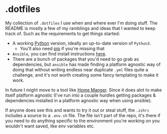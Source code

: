 # .dotfiles

My collection of `.dotfiles` I use when and where ever I'm doing stuff. The README is mostly a few of my ramblings and ideas that I wanted to keep track of. Such as the requirements to get things started:

- A working [Python](https://www.python.org/) version, ideally an up-to-date version of `Python3`.
  - You'll also need [pip]() if you're missing that
- `Ansible`, you can find install instructions [here](https://docs.ansible.com/ansible/latest/installation_guide/intro_installation.html#).
- There are a bunch of packages that you'd need to go grab as dependencies, but `ansible` has made finding a platform agnostic way of doing that without writing endless near duplicate `.yml` files quite a challenge, and it's not worth creating some fancy templating to make it work.

In future I might move to a tool like [Home Manger](https://github.com/nix-community/home-manager). Since it does alot to make itself platform agnostic (I've run into a couple hurdles getting packages & dependencies installed in a platform agnostic way when using ansible).

If anyone does see this and wants to try it out or steal stuff, the `.zshrc` includes a source to a `.env.sh` file. The file isn't part of the repo, it's there if you need to do anything specific to the environment you're working on you wouldn't want saved, like env variables etc.
